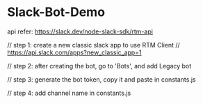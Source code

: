 # Slack-Bot-Demo

api refer:   https://slack.dev/node-slack-sdk/rtm-api

// step 1: create a new classic slack app to use RTM Client
// https://api.slack.com/apps?new_classic_app=1

// step 2: after creating the bot, go to 'Bots', and add Legacy bot

// step 3: generate the bot token, copy it and paste in constants.js

// step 4: add channel name in constants.js
